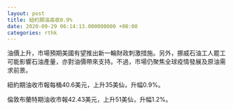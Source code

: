 ```yaml
---
layout: post
title: 紐約期油高收0.9%
date: 2020-09-29 06:14:13.000000000 +08:00
categories: rthk
---
```


油價上升，市場預期美國有望推出新一輪財政刺激措施。另外，挪威石油工人罷工可能影響石油產量，亦對油價帶來支持。不過，市場仍聚焦全球疫情發展及原油需求前景。

紐約期油收市報每桶40.6美元，上升35美仙，升幅0.9%。

倫敦布蘭特期油收市報42.43美元，上升51美仙，升幅1.2%。
